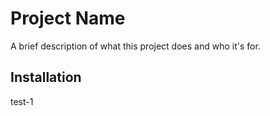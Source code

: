 # Project Name

A brief description of what this project does and who it's for.

## Installation
 test-1